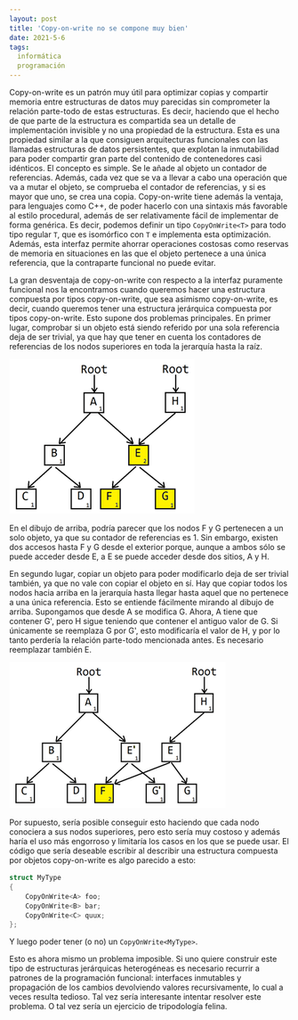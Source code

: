 ```yaml
---
layout: post
title: 'Copy-on-write no se compone muy bien'
date: 2021-5-6
tags:
  informática
  programación
---
```

Copy-on-write es un patrón muy útil para optimizar copias y compartir memoria entre estructuras de datos muy parecidas sin comprometer la relación parte-todo de estas estructuras. Es decir, haciendo que el hecho de que parte de la estructura es compartida sea un detalle de implementación invisible y no una propiedad de la estructura. Esta es una propiedad similar a la que consiguen arquitecturas funcionales con las llamadas estructuras de datos persistentes, que explotan la inmutabilidad para poder compartir gran parte del contenido de contenedores casi idénticos. El concepto es simple. Se le añade al objeto un contador de referencias. Además, cada vez que se va a llevar a cabo una operación que va a mutar el objeto, se comprueba el contador de referencias, y si es mayor que uno, se crea una copia. Copy-on-write tiene además la ventaja, para lenguajes como C++, de poder hacerlo con una sintaxis más favorable al estilo procedural, además de ser relativamente fácil de implementar de forma genérica. Es decir, podemos definir un tipo `CopyOnWrite<T>` para todo tipo regular `T`, que es isomórfico con `T` e implementa esta optimización. Además, esta interfaz permite ahorrar operaciones costosas como reservas de memoria en situaciones en las que el objeto pertenece a una única referencia, que la contraparte funcional no puede evitar.

La gran desventaja de copy-on-write con respecto a la interfaz puramente funcional nos la encontramos cuando queremos hacer una estructura compuesta por tipos copy-on-write, que sea asimismo copy-on-write, es decir, cuando queremos tener una estructura jerárquica compuesta por tipos copy-on-write. Esto supone dos problemas principales. En primer lugar, comprobar si un objeto está siendo referido por una sola referencia deja de ser trivial, ya que hay que tener en cuenta los contadores de referencias de los nodos superiores en toda la jerarquía hasta la raíz.

![Estructura](/images/copy-on-write-1.png)

En el dibujo de arriba, podría parecer que los nodos F y G pertenecen a un solo objeto, ya que su contador de referencias es 1. Sin embargo, existen dos accesos hasta F y G desde el exterior porque, aunque a ambos sólo se puede acceder desde E, a E se puede acceder desde dos sitios, A y H.

En segundo lugar, copiar un objeto para poder modificarlo deja de ser trivial también, ya que no vale con copiar el objeto en sí. Hay que copiar todos los nodos hacia arriba en la jerarquía hasta llegar hasta aquel que no pertenece a una única referencia. Esto se entiende fácilmente mirando al dibujo de arriba. Supongamos que desde A se modifica G. Ahora, A tiene que contener G', pero H sigue teniendo que contener el antiguo valor de G. Si únicamente se reemplaza G por G', esto modificaría el valor de H, y por lo tanto perdería la relación parte-todo mencionada antes. Es necesario reemplazar también E.

![Copia](/images/copy-on-write-2.png)

Por supuesto, sería posible conseguir esto haciendo que cada nodo conociera a sus nodos superiores, pero esto sería muy costoso y además haría el uso más engorroso y limitaría los casos en los que se puede usar. El código que sería deseable escribir al describir una estructura compuesta por objetos copy-on-write es algo parecido a esto:

```cpp
struct MyType
{
    CopyOnWrite<A> foo;
    CopyOnWrite<B> bar;
    CopyOnWrite<C> quux;
};
```

Y luego poder tener (o no) un `CopyOnWrite<MyType>`.

Esto es ahora mismo un problema imposible. Si uno quiere construir este tipo de estructuras jerárquicas heterogéneas es necesario recurrir a patrones de la programación funcional: interfaces inmutables y propagación de los cambios devolviendo valores recursivamente, lo cual a veces resulta tedioso. Tal vez sería interesante intentar resolver este problema. O tal vez sería un ejercicio de tripodología felina.

